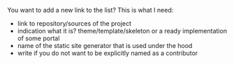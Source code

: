 You want to add a new link to the list?
This is what I need:

- link to repository/sources of the project
- indication what it is? theme/template/skeleton or a ready implementation of some portal
- name of the static site generator that is used under the hood
- write if you do not want to be explicitly named as a contributor
